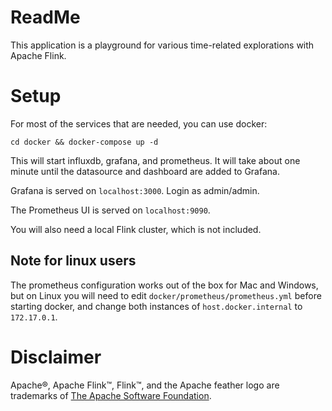 # ReadMe

This application is a playground for various time-related explorations with Apache Flink.

# Setup

For most of the services that are needed, you can use docker:

```cd docker && docker-compose up -d```

This will start influxdb, grafana, and prometheus. 
It will take about one minute until the datasource and dashboard are added to Grafana.

Grafana is served on `localhost:3000`. Login as admin/admin.

The Prometheus UI is served on `localhost:9090`.

You will also need a local Flink cluster, which is not included.

## Note for linux users

The prometheus configuration works out of the box for Mac and Windows, but on Linux you will need to edit `docker/prometheus/prometheus.yml`
before starting docker, and change both instances of `host.docker.internal` to `172.17.0.1`.

# Disclaimer
Apache®, Apache Flink™, Flink™, and the Apache feather logo are trademarks of [The Apache Software Foundation](http://apache.org).
